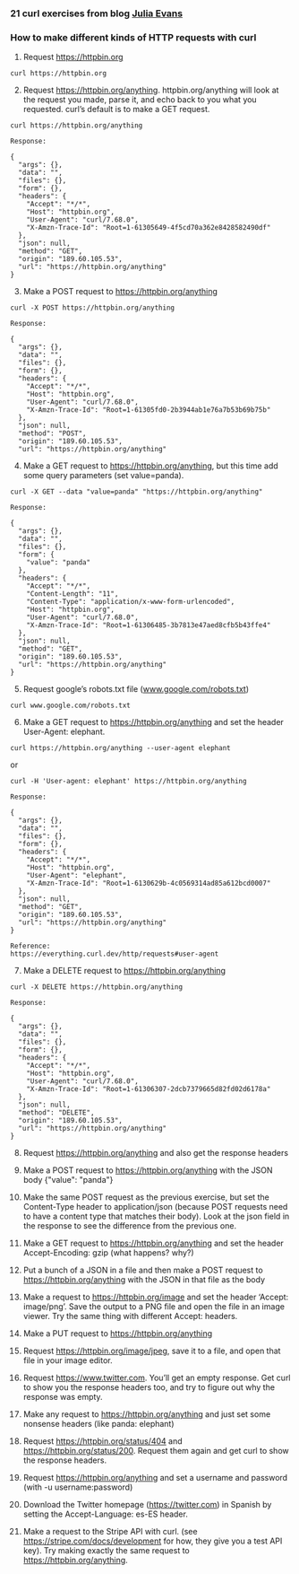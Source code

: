 ### 21 curl exercises from blog [Julia Evans](https://jvns.ca/blog/2019/08/27/curl-exercises/)
### How to make different kinds of HTTP requests with curl 

1.  Request https://httpbin.org
```
curl https://httpbin.org
```

2. Request https://httpbin.org/anything. httpbin.org/anything will look at the request you made, parse it, and echo back to you what you requested. curl’s default is to make a GET request.
```
curl https://httpbin.org/anything
```
```
Response:

{
  "args": {}, 
  "data": "", 
  "files": {}, 
  "form": {}, 
  "headers": {
    "Accept": "*/*", 
    "Host": "httpbin.org", 
    "User-Agent": "curl/7.68.0", 
    "X-Amzn-Trace-Id": "Root=1-61305649-4f5cd70a362e8428582490df"
  }, 
  "json": null, 
  "method": "GET", 
  "origin": "189.60.105.53", 
  "url": "https://httpbin.org/anything"
}
```

3. Make a POST request to https://httpbin.org/anything
```
curl -X POST https://httpbin.org/anything
```
```
Response:

{
  "args": {}, 
  "data": "", 
  "files": {}, 
  "form": {}, 
  "headers": {
    "Accept": "*/*", 
    "Host": "httpbin.org", 
    "User-Agent": "curl/7.68.0", 
    "X-Amzn-Trace-Id": "Root=1-61305fd0-2b3944ab1e76a7b53b69b75b"
  }, 
  "json": null, 
  "method": "POST", 
  "origin": "189.60.105.53", 
  "url": "https://httpbin.org/anything"
```

4. Make a GET request to https://httpbin.org/anything, but this time add some query parameters (set value=panda).
```
curl -X GET --data "value=panda" "https://httpbin.org/anything"
```
```
Response:

{
  "args": {}, 
  "data": "", 
  "files": {}, 
  "form": {
    "value": "panda"
  }, 
  "headers": {
    "Accept": "*/*", 
    "Content-Length": "11", 
    "Content-Type": "application/x-www-form-urlencoded", 
    "Host": "httpbin.org", 
    "User-Agent": "curl/7.68.0", 
    "X-Amzn-Trace-Id": "Root=1-61306485-3b7813e47aed8cfb5b43ffe4"
  }, 
  "json": null, 
  "method": "GET", 
  "origin": "189.60.105.53", 
  "url": "https://httpbin.org/anything"
}

```

5. Request google’s robots.txt file (www.google.com/robots.txt)
```
curl www.google.com/robots.txt
```

6. Make a GET request to https://httpbin.org/anything and set the header User-Agent: elephant.
```
curl https://httpbin.org/anything --user-agent elephant
```
or
```
curl -H 'User-agent: elephant' https://httpbin.org/anything 
```
```
Response:

{
  "args": {}, 
  "data": "", 
  "files": {}, 
  "form": {}, 
  "headers": {
    "Accept": "*/*", 
    "Host": "httpbin.org", 
    "User-Agent": "elephant", 
    "X-Amzn-Trace-Id": "Root=1-6130629b-4c0569314ad85a612bcd0007"
  }, 
  "json": null, 
  "method": "GET", 
  "origin": "189.60.105.53", 
  "url": "https://httpbin.org/anything"
}

Reference:
https://everything.curl.dev/http/requests#user-agent
```

7. Make a DELETE request to https://httpbin.org/anything
```
curl -X DELETE https://httpbin.org/anything
```
```
Response:

{
  "args": {}, 
  "data": "", 
  "files": {}, 
  "form": {}, 
  "headers": {
    "Accept": "*/*", 
    "Host": "httpbin.org", 
    "User-Agent": "curl/7.68.0", 
    "X-Amzn-Trace-Id": "Root=1-61306307-2dcb7379665d82fd02d6178a"
  }, 
  "json": null, 
  "method": "DELETE", 
  "origin": "189.60.105.53", 
  "url": "https://httpbin.org/anything"
}
```

8. Request https://httpbin.org/anything and also get the response headers

9.  Make a POST request to https://httpbin.org/anything with the JSON body {"value": "panda"}

10. Make the same POST request as the previous exercise, but set the Content-Type header to application/json (because POST requests need to have a content type that matches their body). Look at the json field in the response to see the difference from the previous one.

11. Make a GET request to https://httpbin.org/anything and set the header Accept-Encoding: gzip (what happens? why?)

12. Put a bunch of a JSON in a file and then make a POST request to https://httpbin.org/anything with the JSON in that file as the body

13. Make a request to https://httpbin.org/image and set the header ‘Accept: image/png’. Save the output to a PNG file and open the file in an image viewer. Try the same thing with different Accept: headers.

14. Make a PUT request to https://httpbin.org/anything

15. Request https://httpbin.org/image/jpeg, save it to a file, and open that file in your image editor.

16. Request https://www.twitter.com. You’ll get an empty response. Get curl to show you the response headers too, and try to figure out why the response was empty.

17. Make any request to https://httpbin.org/anything and just set some nonsense headers (like panda: elephant)

18. Request https://httpbin.org/status/404 and https://httpbin.org/status/200. Request them again and get curl to show the response headers.

19. Request https://httpbin.org/anything and set a username and password (with -u username:password)

20. Download the Twitter homepage (https://twitter.com) in Spanish by setting the Accept-Language: es-ES header.


21. Make a request to the Stripe API with curl. (see https://stripe.com/docs/development for how, they give you a test API key). Try making exactly the same request to https://httpbin.org/anything.

